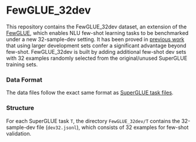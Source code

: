# FewGLUE_32dev

This repository contains the FewGLUE_32dev dataset, an extension of the [FewGLUE](https://github.com/timoschick/fewglue), which enables NLU few-shot learning tasks to be benchmarked under a new 32-sample-dev setting. It has been proved in [previous work](https://arxiv.org/abs/2012.15723) that using larger development sets confer a significant advantage beyond few-shot. FewGLUE_32dev is built by adding additional few-shot dev sets with 32 examples randomly selected from the original/unused SuperGLUE training sets.


### Data Format

The data files follow the exact same format as [SuperGLUE task files](https://super.gluebenchmark.com/tasks).


### Structure

For each SuperGLUE task `T`, the directory `FewGLUE_32dev/T` contains the 32-sample-dev file (`dev32.jsonl`), which consists of 32 examples for few-shot validation.
